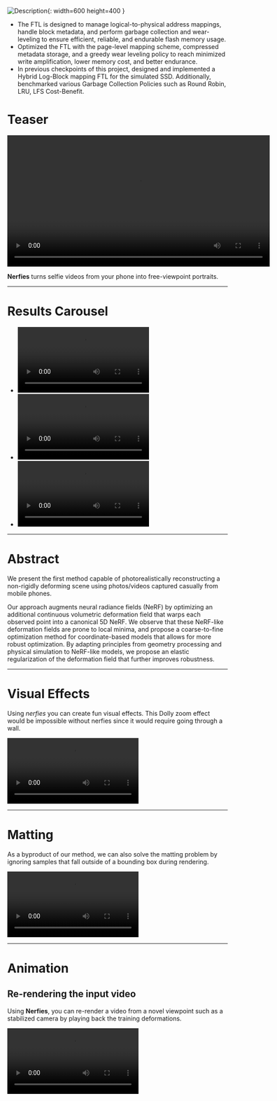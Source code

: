 
![Description](../images/projects/cmu_course_project/optimal_rendezvous_docking_mpc_convex.gif){: width=600 height=400 }

- The FTL is designed to manage logical-to-physical address mappings, handle block metadata, and perform garbage collection and wear-leveling to ensure efficient, reliable, and endurable flash memory usage.
- Optimized the FTL with the page-level mapping scheme, compressed metadata storage, and a greedy wear leveling policy to reach minimized write amplification, lower memory cost, and better endurance.
- In previous checkpoints of this project, designed and implemented a Hybrid Log-Block mapping FTL for the simulated SSD. Additionally, benchmarked various Garbage Collection Policies such as Round Robin, LRU, LFS Cost-Benefit.
# Teaser

<video width="600" controls>
  <source src="../videos/projects/cmu_course/bustub.mp4" type="video/mp4">
  Your browser does not support the video tag.
</video>

**Nerfies** turns selfie videos from your phone into free-viewpoint portraits.

---

# Results Carousel

- ![Steve Video](../videos/projects/cmu_course/bustub.mp4)
- ![Chair Video](../videos/projects/cmu_course/bustub.mp4)
- ![Shiba Video](../videos/projects/cmu_course/ssd_after_debugging.mp4)

---

# Abstract

We present the first method capable of photorealistically reconstructing a non-rigidly deforming scene using photos/videos captured casually from mobile phones.

Our approach augments neural radiance fields (NeRF) by optimizing an additional continuous volumetric deformation field that warps each observed point into a canonical 5D NeRF. We observe that these NeRF-like deformation fields are prone to local minima, and propose a coarse-to-fine optimization method for coordinate-based models that allows for more robust optimization. By adapting principles from geometry processing and physical simulation to NeRF-like models, we propose an elastic regularization of the deformation field that further improves robustness.

---

# Visual Effects

Using *nerfies* you can create fun visual effects. This Dolly zoom effect would be impossible without nerfies since it would require going through a wall.

![Dolly Zoom Video](../videos/projects/cmu_course/ssd_after_debugging.mp4)

---

# Matting

As a byproduct of our method, we can also solve the matting problem by ignoring samples that fall outside of a bounding box during rendering.

![Matting Video](../videos/projects/cmu_course/ssd_after_debugging.mp4)

---

# Animation

## Re-rendering the input video

Using **Nerfies**, you can re-render a video from a novel viewpoint such as a stabilized camera by playing back the training deformations.

![Replay Video](../videos/projects/cmu_course/ssd_after_debugging.mp4)